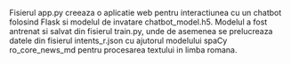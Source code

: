 Fisierul app.py creeaza o aplicatie web pentru interactiunea cu un chatbot folosind Flask si modelul de invatare chatbot_model.h5.
Modelul a fost antrenat si salvat din fisierul train.py, unde de asemenea se prelucreaza datele din fisierul intents_r.json cu ajutorul modelului spaCy ro_core_news_md pentru procesarea textului in limba romana.
